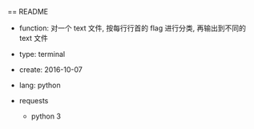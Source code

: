== README

- function: 对一个 text 文件, 按每行行首的 flag 进行分类, 再输出到不同的 text 文件
- type: terminal
- create: 2016-10-07
- lang: python

- requests
  * python 3

